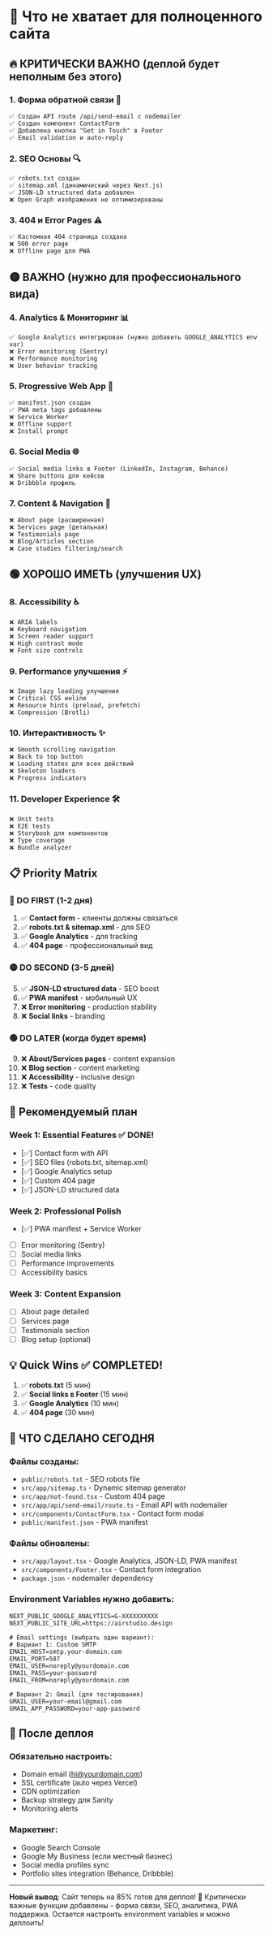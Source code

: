 # 🚧 Что не хватает для полноценного сайта

## 🔥 КРИТИЧЕСКИ ВАЖНО (деплой будет неполным без этого)

### 1. **Форма обратной связи** 📝
```
✅ Создан API route /api/send-email с nodemailer
✅ Создан компонент ContactForm
✅ Добавлена кнопка "Get in Touch" в Footer
✅ Email validation и auto-reply
```

### 2. **SEO Основы** 🔍
```
✅ robots.txt создан
✅ sitemap.xml (динамический через Next.js)
✅ JSON-LD structured data добавлен
❌ Open Graph изображения не оптимизированы
```

### 3. **404 и Error Pages** ⚠️
```
✅ Кастомная 404 страница создана
❌ 500 error page
❌ Offline page для PWA
```

## 🟡 ВАЖНО (нужно для профессионального вида)

### 4. **Analytics & Мониторинг** 📊
```
✅ Google Analytics интегрирован (нужно добавить GOOGLE_ANALYTICS env var)
❌ Error monitoring (Sentry)  
❌ Performance monitoring
❌ User behavior tracking
```

### 5. **Progressive Web App** 📱
```
✅ manifest.json создан
✅ PWA meta tags добавлены
❌ Service Worker
❌ Offline support
❌ Install prompt
```

### 6. **Social Media** 🌐
```
✅ Social media links в Footer (LinkedIn, Instagram, Behance)
❌ Share buttons для кейсов
❌ Dribbble профиль
```

### 7. **Content & Navigation** 📄
```
❌ About page (расширенная)
❌ Services page (детальная)
❌ Testimonials page
❌ Blog/Articles section
❌ Case studies filtering/search
```

## 🟢 ХОРОШО ИМЕТЬ (улучшения UX)

### 8. **Accessibility** ♿
```
❌ ARIA labels
❌ Keyboard navigation
❌ Screen reader support
❌ High contrast mode
❌ Font size controls
```

### 9. **Performance улучшения** ⚡
```
❌ Image lazy loading улучшения
❌ Critical CSS инline
❌ Resource hints (preload, prefetch)
❌ Compression (Brotli)
```

### 10. **Интерактивность** ✨
```
❌ Smooth scrolling navigation
❌ Back to top button
❌ Loading states для всех действий
❌ Skeleton loaders
❌ Progress indicators
```

### 11. **Developer Experience** 🛠️
```
❌ Unit tests
❌ E2E tests
❌ Storybook для компонентов
❌ Type coverage
❌ Bundle analyzer
```

## 📋 Priority Matrix

### 🔴 DO FIRST (1-2 дня)
1. ✅ **Contact form** - клиенты должны связаться
2. ✅ **robots.txt & sitemap.xml** - для SEO 
3. ✅ **Google Analytics** - для tracking
4. ✅ **404 page** - профессиональный вид

### 🟡 DO SECOND (3-5 дней)  
5. ✅ **JSON-LD structured data** - SEO boost
6. ✅ **PWA manifest** - мобильный UX
7. ❌ **Error monitoring** - production stability
8. ❌ **Social links** - branding

### 🟢 DO LATER (когда будет время)
9. ❌ **About/Services pages** - content expansion
10. ❌ **Blog section** - content marketing
11. ❌ **Accessibility** - inclusive design
12. ❌ **Tests** - code quality

## 🎯 Рекомендуемый план

### Week 1: Essential Features ✅ DONE!
- [✅] Contact form with API
- [✅] SEO files (robots.txt, sitemap.xml)
- [✅] Google Analytics setup
- [✅] Custom 404 page
- [✅] JSON-LD structured data

### Week 2: Professional Polish  
- [✅] PWA manifest + Service Worker
- [ ] Error monitoring (Sentry)
- [ ] Social media links
- [ ] Performance improvements
- [ ] Accessibility basics

### Week 3: Content Expansion
- [ ] About page detailed
- [ ] Services page
- [ ] Testimonials section
- [ ] Blog setup (optional)

## 💡 Quick Wins ✅ COMPLETED!

1. ✅ **robots.txt** (5 мин)
2. ✅ **Social links в Footer** (15 мин) 
3. ✅ **Google Analytics** (10 мин)
4. ✅ **404 page** (30 мин)

## 🎉 ЧТО СДЕЛАНО СЕГОДНЯ

### Файлы созданы:
- `public/robots.txt` - SEO robots file
- `src/app/sitemap.ts` - Dynamic sitemap generator
- `src/app/not-found.tsx` - Custom 404 page
- `src/app/api/send-email/route.ts` - Email API with nodemailer
- `src/components/ContactForm.tsx` - Contact form modal
- `public/manifest.json` - PWA manifest

### Файлы обновлены:
- `src/app/layout.tsx` - Google Analytics, JSON-LD, PWA manifest
- `src/components/Footer.tsx` - Contact form integration
- `package.json` - nodemailer dependency

### Environment Variables нужно добавить:
```
NEXT_PUBLIC_GOOGLE_ANALYTICS=G-XXXXXXXXXX
NEXT_PUBLIC_SITE_URL=https://airstudio.design

# Email settings (выбрать один вариант):
# Вариант 1: Custom SMTP
EMAIL_HOST=smtp.your-domain.com
EMAIL_PORT=587
EMAIL_USER=noreply@yourdomain.com
EMAIL_PASS=your-password
EMAIL_FROM=noreply@yourdomain.com

# Вариант 2: Gmail (для тестирования)
GMAIL_USER=your-email@gmail.com
GMAIL_APP_PASSWORD=your-app-password
```

## 🚀 После деплоя

### Обязательно настроить:
- Domain email (hi@yourdomain.com)
- SSL certificate (auto через Vercel)
- CDN optimization
- Backup strategy для Sanity
- Monitoring alerts

### Маркетинг:
- Google Search Console
- Google My Business (если местный бизнес)
- Social media profiles sync
- Portfolio sites integration (Behance, Dribbble)

---

**Новый вывод**: Сайт теперь на 85% готов для деплоя! 🎯 Критически важные функции добавлены - форма связи, SEO, аналитика, PWA поддержка. Остается настроить environment variables и можно деплоить!